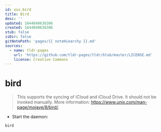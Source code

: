 ```yaml
---
id: osx.bird
title: Bird
desc: ''
updated: 1644840636306
created: 1644840636306
stub: false
isDir: false
gitNotePath: 'pages/{{ noteHiearchy }}.md'
sources:
  - name: tldr-pages
    url: 'https://github.com/tldr-pages/tldr/blob/master/LICENSE.md'
    license: Creative Commons
---
```

# bird

> This supports the syncing of iCloud and iCloud Drive.
> It should not be invoked manually.
> More information: <https://www.unix.com/man-page/mojave/8/bird/>.

- Start the daemon:

`bird`

